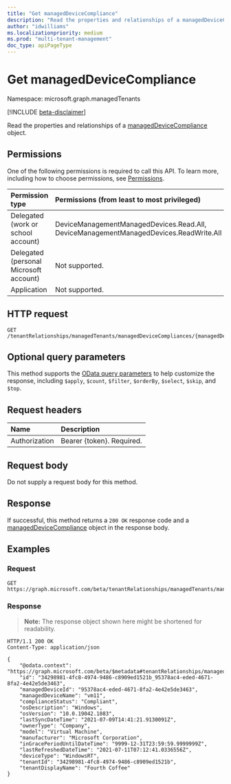 ```yaml
---
title: "Get managedDeviceCompliance"
description: "Read the properties and relationships of a managedDeviceCompliance object."
author: "idwilliams"
ms.localizationpriority: medium
ms.prod: "multi-tenant-management"
doc_type: apiPageType
---
```


# Get managedDeviceCompliance
Namespace: microsoft.graph.managedTenants

[!INCLUDE [beta-disclaimer](../../includes/beta-disclaimer.md)]

Read the properties and relationships of a [managedDeviceCompliance](../resources/managedtenants-manageddevicecompliance.md) object.

## Permissions
One of the following permissions is required to call this API. To learn more, including how to choose permissions, see [Permissions](/graph/permissions-reference).

|Permission type|Permissions (from least to most privileged)|
|:---|:---|
|Delegated (work or school account)|DeviceManagementManagedDevices.Read.All, DeviceManagementManagedDevices.ReadWrite.All|
|Delegated (personal Microsoft account)|Not supported.|
|Application|Not supported.|

## HTTP request

<!-- {
  "blockType": "ignored"
}
-->
``` http
GET /tenantRelationships/managedTenants/managedDeviceCompliances/{managedDeviceComplianceId}
```

## Optional query parameters
This method supports the [OData query parameters](/graph/query-parameters) to help customize the response, including `$apply`, `$count`, `$filter`, `$orderBy`, `$select`, `$skip`, and `$top`.

## Request headers
|Name|Description|
|:---|:---|
|Authorization|Bearer {token}. Required.|

## Request body
Do not supply a request body for this method.

## Response

If successful, this method returns a `200 OK` response code and a [managedDeviceCompliance](../resources/managedtenants-manageddevicecompliance.md) object in the response body.

## Examples

### Request

<!-- {
  "blockType": "request",
  "name": "get_manageddevicecompliance"
}
-->
``` http
GET https://graph.microsoft.com/beta/tenantRelationships/managedTenants/managedDeviceCompliances/{managedDeviceComplianceId}
```

### Response
>**Note:** The response object shown here might be shortened for readability.
<!-- {
  "blockType": "response",
  "truncated": true,
  "@odata.type": "microsoft.graph.managedTenants.managedDeviceCompliance"
}
-->
``` http
HTTP/1.1 200 OK
Content-Type: application/json

{
    "@odata.context": "https://graph.microsoft.com/beta/$metadata#tenantRelationships/managedTenants/managedDeviceCompliances/$entity",
    "id": "34298981-4fc8-4974-9486-c8909ed1521b_95378ac4-eded-4671-8fa2-4e42e5de3463",
    "managedDeviceId": "95378ac4-eded-4671-8fa2-4e42e5de3463",
    "managedDeviceName": "vm11",
    "complianceStatus": "Compliant",
    "osDescription": "Windows",
    "osVersion": "10.0.19042.1083",
    "lastSyncDateTime": "2021-07-09T14:41:21.9130091Z",
    "ownerType": "Company",
    "model": "Virtual Machine",
    "manufacturer": "Microsoft Corporation",
    "inGracePeriodUntilDateTime": "9999-12-31T23:59:59.9999999Z",
    "lastRefreshedDateTime": "2021-07-11T07:12:41.0336556Z",
    "deviceType": "WindowsRT",
    "tenantId": "34298981-4fc8-4974-9486-c8909ed1521b",
    "tenantDisplayName": "Fourth Coffee"
}
```
